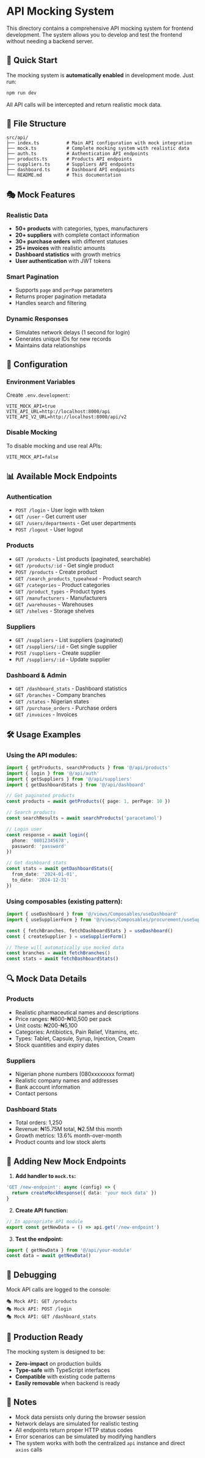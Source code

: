 # API Mocking System

This directory contains a comprehensive API mocking system for frontend development. The system allows you to develop and test the frontend without needing a backend server.

## 🚀 Quick Start

The mocking system is **automatically enabled** in development mode. Just run:

```bash
npm run dev
```

All API calls will be intercepted and return realistic mock data.

## 📁 File Structure

```
src/api/
├── index.ts          # Main API configuration with mock integration
├── mock.ts           # Complete mocking system with realistic data
├── auth.ts           # Authentication API endpoints
├── products.ts       # Products API endpoints
├── suppliers.ts      # Suppliers API endpoints
├── dashboard.ts      # Dashboard API endpoints
└── README.md         # This documentation
```

## 🎭 Mock Features

### Realistic Data
- **50+ products** with categories, types, manufacturers
- **20+ suppliers** with complete contact information
- **30+ purchase orders** with different statuses
- **25+ invoices** with realistic amounts
- **Dashboard statistics** with growth metrics
- **User authentication** with JWT tokens

### Smart Pagination
- Supports `page` and `perPage` parameters
- Returns proper pagination metadata
- Handles search and filtering

### Dynamic Responses
- Simulates network delays (1 second for login)
- Generates unique IDs for new records
- Maintains data relationships

## 🔧 Configuration

### Environment Variables

Create `.env.development`:
```env
VITE_MOCK_API=true
VITE_API_URL=http://localhost:8000/api
VITE_API_V2_URL=http://localhost:8000/api/v2
```

### Disable Mocking

To disable mocking and use real APIs:
```env
VITE_MOCK_API=false
```

## 📊 Available Mock Endpoints

### Authentication
- `POST /login` - User login with token
- `GET /user` - Get current user
- `GET /users/departments` - Get user departments
- `POST /logout` - User logout

### Products
- `GET /products` - List products (paginated, searchable)
- `GET /products/:id` - Get single product
- `POST /products` - Create product
- `GET /search_products_typeahead` - Product search
- `GET /categories` - Product categories
- `GET /product_types` - Product types
- `GET /manufacturers` - Manufacturers
- `GET /warehouses` - Warehouses
- `GET /shelves` - Storage shelves

### Suppliers
- `GET /suppliers` - List suppliers (paginated)
- `GET /suppliers/:id` - Get single supplier
- `POST /suppliers` - Create supplier
- `PUT /suppliers/:id` - Update supplier

### Dashboard & Admin
- `GET /dashboard_stats` - Dashboard statistics
- `GET /branches` - Company branches
- `GET /states` - Nigerian states
- `GET /purchase_orders` - Purchase orders
- `GET /invoices` - Invoices

## 🛠️ Usage Examples

### Using the API modules:

```typescript
import { getProducts, searchProducts } from '@/api/products'
import { login } from '@/api/auth'
import { getSuppliers } from '@/api/suppliers'
import { getDashboardStats } from '@/api/dashboard'

// Get paginated products
const products = await getProducts({ page: 1, perPage: 10 })

// Search products
const searchResults = await searchProducts('paracetamol')

// Login user
const response = await login({ 
  phone: '08012345678', 
  password: 'password' 
})

// Get dashboard stats
const stats = await getDashboardStats({
  from_date: '2024-01-01',
  to_date: '2024-12-31'
})
```

### Using composables (existing pattern):

```typescript
import { useDashboard } from '@/views/Composables/useDashboard'
import { useSupplierForm } from '@/views/Composables/procurement/useSupplierForm'

const { fetchBranches, fetchDashboardStats } = useDashboard()
const { createSupplier } = useSupplierForm()

// These will automatically use mocked data
const branches = await fetchBranches()
const stats = await fetchDashboardStats()
```

## 🔍 Mock Data Details

### Products
- Realistic pharmaceutical names and descriptions
- Price ranges: ₦600-₦10,500 per pack
- Unit costs: ₦200-₦5,100
- Categories: Antibiotics, Pain Relief, Vitamins, etc.
- Types: Tablet, Capsule, Syrup, Injection, Cream
- Stock quantities and expiry dates

### Suppliers
- Nigerian phone numbers (080xxxxxxxx format)
- Realistic company names and addresses
- Bank account information
- Contact persons

### Dashboard Stats
- Total orders: 1,250
- Revenue: ₦15.75M total, ₦2.5M this month
- Growth metrics: 13.6% month-over-month
- Product counts and low stock alerts

## 🎯 Adding New Mock Endpoints

1. **Add handler to `mock.ts`:**
```typescript
'GET /new-endpoint': async (config) => {
  return createMockResponse({ data: 'your mock data' })
}
```

2. **Create API function:**
```typescript
// In appropriate API module
export const getNewData = () => api.get('/new-endpoint')
```

3. **Test the endpoint:**
```typescript
import { getNewData } from '@/api/your-module'
const data = await getNewData()
```

## 🐛 Debugging

Mock API calls are logged to the console:
```
🎭 Mock API: GET /products
🎭 Mock API: POST /login
🎭 Mock API: GET /dashboard_stats
```

## 🚀 Production Ready

The mocking system is designed to be:
- **Zero-impact** on production builds
- **Type-safe** with TypeScript interfaces
- **Compatible** with existing code patterns
- **Easily removable** when backend is ready

## 📝 Notes

- Mock data persists only during the browser session
- Network delays are simulated for realistic testing
- All endpoints return proper HTTP status codes
- Error scenarios can be simulated by modifying handlers
- The system works with both the centralized `api` instance and direct `axios` calls 